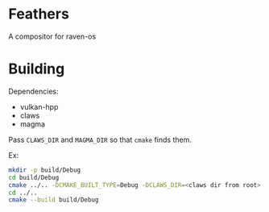 # Feathers
A compositor for raven-os

# Building
Dependencies:
- vulkan-hpp
- claws
- magma

Pass `CLAWS_DIR` and `MAGMA_DIR` so that `cmake` finds them.

Ex:
```bash
mkdir -p build/Debug
cd build/Debug
cmake ../.. -DCMAKE_BUILT_TYPE=Debug -DCLAWS_DIR=<claws dir from root> -DMAGMA_DIR=<magma dir from root>
cd ../..
cmake --build build/Debug
```
